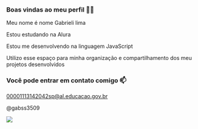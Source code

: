 ### Boas vindas ao meu perfil 💙💙

Meu nome é nome  Gabrieli lima 


Estou estudando na Alura

Estou me desenvolvendo na linguagem JavaScript

Utilizo esse espaço para minha organização e compartilhamento dos meu projetos desenvolvidos

### Você pode entrar em contato comigo 📫
00001113142042sp@al.educacao.gov.br

@gabss3509


![](https://media1.tenor.com/m/3ZTgsj-N6SAAAAAC/love-crush.gif)
